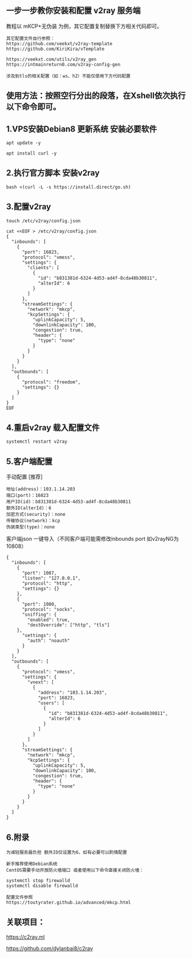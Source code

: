 ## 一步一步教你安装和配置 v2ray 服务端

教程以 mKCP+无伪装 为例，其它配置复制替换下方相关代码即可。

```
其它配置文件自行参照：
https://github.com/veekxt/v2ray-template
https://github.com/KiriKira/vTemplate

https://veekxt.com/utils/v2ray_gen
https://intmainreturn0.com/v2ray-config-gen

涉及到tls的相关配置（如：ws、h2）不能仅使用下方代码配置
```

## 使用方法：按照空行分出的段落，在Xshell依次执行以下命令即可。

## 1.VPS安装Debian8 更新系统 安装必要软件

```
apt update -y

apt install curl -y
```

## 2.执行官方脚本 安装v2ray

```
bash <(curl -L -s https://install.direct/go.sh)
```

## 3.配置v2ray

```
touch /etc/v2ray/config.json

cat <<EOF > /etc/v2ray/config.json
{
  "inbounds": [
    {
      "port": 16823,
      "protocol": "vmess",
      "settings": {
        "clients": [
          {
            "id": "b831381d-6324-4d53-ad4f-8cda48b30811",
            "alterId": 6
          }
        ]
      },
      "streamSettings": {
        "network": "mkcp",
        "kcpSettings": {
          "uplinkCapacity": 5,
          "downlinkCapacity": 100,
          "congestion": true,
          "header": {
            "type": "none"
          }
        }
      }
    }
  ],
  "outbounds": [
    {
      "protocol": "freedom",
      "settings": {}
    }
  ]
}
EOF
```

## 4.重启v2ray 载入配置文件

```
systemctl restart v2ray
```

## 5.客户端配置

手动配置 [推荐]

```
地址(address)：103.1.14.203
端口(port)：16823
用户ID(id)：b831381d-6324-4d53-ad4f-8cda48b30811
额外ID(alterId)：6
加密方式(security)：none
传输协议(network)：kcp
伪装类型(type)：none
```

客户端json 一键导入（不同客户端可能需修改inbounds port 如v2rayNG为10808）

```
{
  "inbounds": [
    {
      "port": 1087,
      "listen": "127.0.0.1",
      "protocol": "http",
      "settings": {}
    },
    {
      "port": 1080,
      "protocol": "socks",
      "sniffing": {
        "enabled": true,
        "destOverride": ["http", "tls"]
    },
      "settings": {
        "auth": "noauth"
      }
    }
  ],
  "outbounds": [
    {
      "protocol": "vmess",
      "settings": {
        "vnext": [
          {
            "address": "103.1.14.203",
            "port": 16823,
            "users": [
              {
                "id": "b831381d-6324-4d53-ad4f-8cda48b30811",
                "alterId": 6
              }
            ]
          }
        ]
      },
      "streamSettings": {
        "network": "mkcp",
        "kcpSettings": {
          "uplinkCapacity": 5,
          "downlinkCapacity": 100,
          "congestion": true,
          "header": {
            "type": "none"
          }
        }
      }
    }
  ]
}
```

## 6.附录

```
为减轻服务器负担 额外ID仅设置为6，如有必要可以酌情配置

新手推荐使用Debian系统
CentOS需要手动开放防火墙端口 或者使用以下命令直接关闭防火墙：

systemctl stop firewalld
systemctl disable firewalld

配置文件参照
https://toutyrater.github.io/advanced/mkcp.html
```


## 关联项目：

https://c2ray.ml

https://github.com/dylanbai8/c2ray


